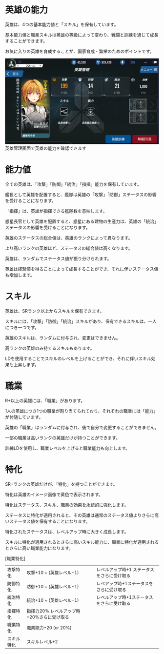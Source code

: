 # 英雄の能力

英雄は、4つの基本能力値と「スキル」を保有しています。

基本能力値と職業スキルは英雄の等級によって変わり、戦闘と訓練を通じて成長することができます。

お気に入りの英雄を育成することが、国家育成・繁栄のためのポイントです。

![](_images/31.png)
英雄管理画面で英雄の能力を確認できます

# 能力値

全ての英雄は、「攻撃」「防御」「統治」「指揮」能力を保有しています。

艦長として英雄を配置すると、艦隊は英雄の「攻撃」「防御」ステータスの影響を受けることになります。

「指揮」は、英雄が指揮できる艦隊数を意味します。

惑星長官として英雄を配置すると、惑星にある建物の生産力は、英雄の「統治」ステータスの影響を受けることになります。


英雄のステータスの総合値は、英雄のランクによって異なります。

より高いランクの英雄ほど、ステータスの総合値は高くなります。

英雄は、ランダムでステータス値が振り分けられます。

英雄は経験値を得ることによって成長することができ、それに伴いステータス値も増加します。

# スキル
英雄は、SRランク以上からスキルを保有できます。

スキルには、「攻撃」「防御」「統治」スキルがあり、保有できるスキルは、一人につき一つです。

英雄のスキルは、ランダムに付与され、変更はできません。

高ランクの英雄のみ持てるスキルもあります。

LDを使用することでスキルのレベルを上げることができ、それに伴いスキル効果も上昇します。

# 職業
R+以上の英雄には、「職業」があります。

1人の英雄につき1つの職業が割り当てられており、それぞれの職業には「能力」が付随しています。

英雄の「職業」はランダムに付与され、後で自分で変更することができません。

一部の職業は高いランクの英雄だけが持つことができます。

訓練LDを使用し、職業レベルを上げると職業能力も向上します。

# 特化
SR+ランクの英雄だけが、「特化」を持つことができます。

特化は英雄のイメージ画像で黄色で表示されます。

特化はステータス、スキル、職業の効果を永続的に強化します。

ステータスに特化が適用されると、その英雄は通常のステータス値よりさらに高いステータス値を保有することになります。

特化されたステータスは、レベルアップ時に大きく成長します。

スキルに特化が適用されるとさらに高いスキル能力に、職業に特化が適用されるとさらに高い職業能力になります。

[職業特化]

| | | |
| --- | --- | --- | 
|攻撃特化| 攻撃+10 + (英雄レベル-1) | レベルアップ時+1 ステータスをさらに受け取る
|防御特化|	防御+10 + (英雄レベル-1)|レベアップ時+1ステータスをさらに受け取る|
|統治特化|	統治+10 + (英雄レベル-1)|	レベルアップ時+1ステータスをさらに受け取る|
|指揮特化|	指揮力20%	レベルアップ時+20%さらに受け取る|
|職業特化|	職業能力+20 (or 20%)	|
|スキル特化|	スキルレベル+2|